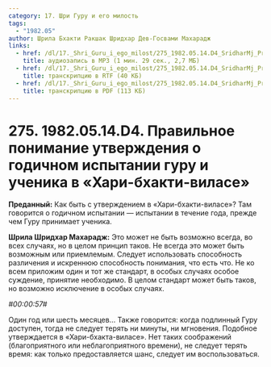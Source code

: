 ```yaml
---
category: 17. Шри Гуру и его милость
tags:
  - "1982.05"
author: Шрила Бхакти Ракшак Шридхар Дев-Госвами Махарадж
links:
  - href: /dl/17._Shri_Guru_i_ego_milost/275_1982.05.14.D4_SridharMj_Pravilnoe_ponimanie_utverzhdenija_o_godichnom_ispytanii_guru_i_uchenika_v_Hari-bhakti-vilase.mp3
    title: аудиозапись в MP3 (1 мин. 29 сек., 2,7 МБ)
  - href: /dl/17._Shri_Guru_i_ego_milost/275_1982.05.14.D4_SridharMj_Pravilnoe_ponimanie_utverzhdenija_o_godichnom_ispytanii_guru_i_uchenika_v_Hari-bhakti-vilase.rtf
    title: транскрипцию в RTF (40 КБ)
  - href: /dl/17._Shri_Guru_i_ego_milost/275_1982.05.14.D4_SridharMj_Pravilnoe_ponimanie_utverzhdenija_o_godichnom_ispytanii_guru_i_uchenika_v_Hari-bhakti-vilase.pdf
    title: транскрипцию в PDF (113 КБ)
---
```


# 275. 1982.05.14.D4. Правильное понимание утверждения о годичном испытании гуру и ученика в «Хари-бхакти-виласе»

**Преданный:** Как быть с утверждением в «Хари-бхакти-виласе»? Там говорится о годичном испытании — испытании в течение года, прежде чем Гуру принимает ученика.

**Шрила Шридхар Махарадж:** Это может не быть возможно всегда, во всех случаях, но в целом принцип таков. Не всегда это может быть возможным или приемлемым. Следует использовать способность различения и искреннюю способность понимания, что есть что. Не ко всем приложим один и тот же стандарт, в особых случаях особое суждение, принятие необходимо. В целом стандарт может быть таков, но возможно исключение в особых случаях.

*#00:00:57#*

Один год или шесть месяцев… Также говорится: когда подлинный Гуру доступен, тогда не следует терять ни минуты, ни мгновения. Подобное утверждается в «Хари-бхакта-виласе». Нет таких соображений (благоприятного или неблагоприятного времени), не следует терять время: как только предоставляется шанс, следует им воспользоваться.

